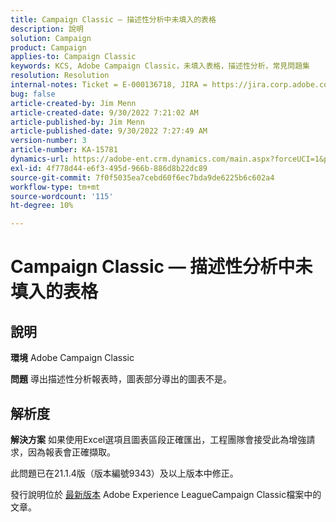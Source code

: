 ```yaml
---
title: Campaign Classic — 描述性分析中未填入的表格
description: 說明
solution: Campaign
product: Campaign
applies-to: Campaign Classic
keywords: KCS, Adobe Campaign Classic，未填入表格，描述性分析，常見問題集
resolution: Resolution
internal-notes: Ticket = E-000136718, JIRA = https://jira.corp.adobe.com/browse/NEO-24963
bug: false
article-created-by: Jim Menn
article-created-date: 9/30/2022 7:21:02 AM
article-published-by: Jim Menn
article-published-date: 9/30/2022 7:27:49 AM
version-number: 3
article-number: KA-15781
dynamics-url: https://adobe-ent.crm.dynamics.com/main.aspx?forceUCI=1&pagetype=entityrecord&etn=knowledgearticle&id=7872c36a-9040-ed11-9db1-0022480866ad
exl-id: 4f778d44-e6f3-495d-966b-886d8b22dc89
source-git-commit: 7f0f5035ea7cebd60f6ec7bda9de6225b6c602a4
workflow-type: tm+mt
source-wordcount: '115'
ht-degree: 10%

---
```


# Campaign Classic — 描述性分析中未填入的表格

## 說明


<b>環境</b>
Adobe Campaign Classic

<b>問題</b>
導出描述性分析報表時，圖表部分導出的圖表不是。


## 解析度


<b>解決方案</b>
如果使用Excel選項且圖表區段正確匯出，工程團隊會接受此為增強請求，因為報表會正確擷取。

此問題已在21.1.4版（版本編號9343）及以上版本中修正。

發行說明位於 [最新版本](https://experienceleague.adobe.com/docs/campaign-classic/using/release-notes/latest-release.html?lang=zh-Hant) Adobe Experience LeagueCampaign Classic檔案中的文章。
